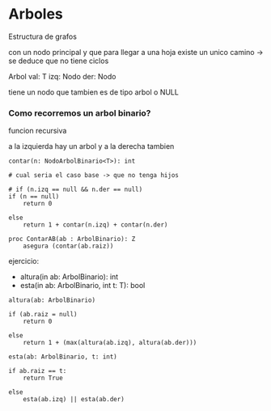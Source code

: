 # Arboles

Estructura de grafos

con un nodo principal y que para llegar a una hoja existe un unico camino -> se deduce que no tiene ciclos

Arbol
val: T
izq: Nodo
der: Nodo

tiene un nodo que tambien es de tipo arbol o NULL

### Como recorremos un arbol binario?

funcion recursiva

a la izquierda hay un arbol y a la derecha tambien

```
contar(n: NodoArbolBinario<T>): int

# cual seria el caso base -> que no tenga hijos

# if (n.izq == null && n.der == null)
if (n == null)
    return 0

else
    return 1 + contar(n.izq) + contar(n.der)
```

```
proc ContarAB(ab : ArbolBinario): Z
    asegura (contar(ab.raiz))

```

ejercicio:

- altura(in ab: ArbolBinario<T>): int
- esta(in ab: ArbolBinario<T>, int t: T): bool

```
altura(ab: ArbolBinario)

if (ab.raiz = null)
    return 0

else
    return 1 + (max(altura(ab.izq), altura(ab.der)))
```

```
esta(ab: ArbolBinario, t: int)

if ab.raiz == t:
    return True

else
    esta(ab.izq) || esta(ab.der)

```

